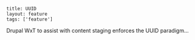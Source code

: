 ```
title: UUID
layout: feature
tags: ['feature']
```

Drupal WxT to assist with content staging enforces the UUID paradigm...
